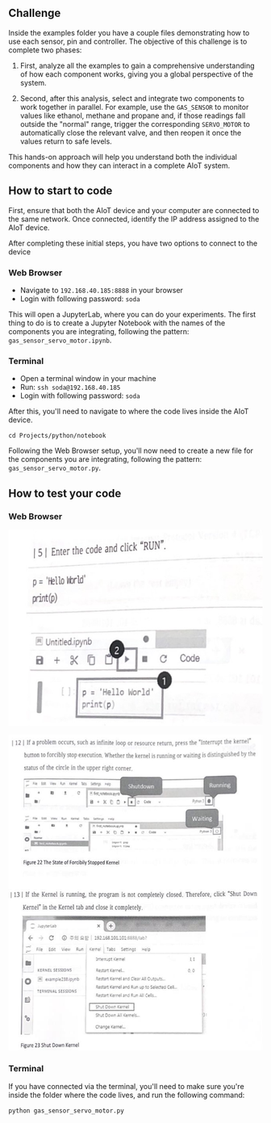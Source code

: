 ## Challenge

Inside the examples folder you have a couple files demonstrating how to use each sensor, pin and controller.
The objective of this challenge is to complete two phases:

1. First, analyze all the examples to gain a comprehensive understanding of how each component works, giving you a global perspective of the system.

2. Second, after this analysis, select and integrate two components to work together in parallel. For example, use the `GAS_SENSOR` to monitor values like ethanol, methane and propane and, if those readings fall outside the "normal" range, trigger the corresponding `SERVO_MOTOR` to automatically close the relevant valve, and then reopen it once the values return to safe levels.

This hands-on approach will help you understand both the individual components and how they can interact in a complete AIoT system.

## How to start to code

First, ensure that both the AIoT device and your computer are connected to the same network. Once connected, identify the IP address assigned to the AIoT device.

After completing these initial steps, you have two options to connect to the device

### Web Browser

- Navigate to `192.168.40.185:8888` in your browser
- Login with following password: `soda`

This will open a JupyterLab, where you can do your experiments. The first thing to do is to create a Jupyter Notebook with the names of the components you are integrating, following the pattern: `gas_sensor_servo_motor.ipynb`.

### Terminal

- Open a terminal window in your machine
- Run: `ssh soda@192.168.40.185`
- Login with following password: `soda`

After this, you'll need to navigate to where the code lives inside the AIoT device.

```shell
cd Projects/python/notebook
```

Following the Web Browser setup, you'll now need to create a new file for the components you are integrating, following the pattern: `gas_sensor_servo_motor.py`.

## How to test your code

### Web Browser

![Run](docs/images/run.png)

![Shutdown](docs/images/shutdown.png)

### Terminal

If you have connected via the terminal, you'll need to make sure you're inside the folder where the code lives, and run the following command:

```shell
python gas_sensor_servo_motor.py
```
